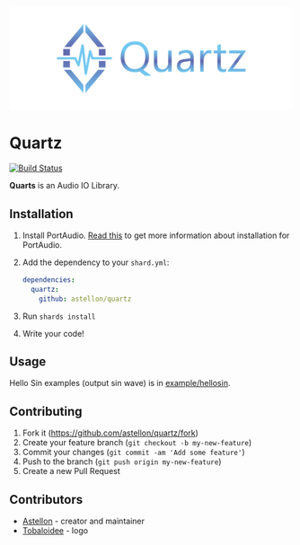 <p align="center"><img src="/logo/logotype-horizontal.png"></p>

# Quartz

[![Build Status](https://travis-ci.org/astellon/quartz.svg?branch=master)](https://travis-ci.org/astellon/quartz)

**Quarts** is an Audio IO Library.

## Installation

1. Install PortAudio. [Read this](http://portaudio.com/docs/v19-doxydocs/tutorial_start.html) to get more information about installation for PortAudio.

2. Add the dependency to your `shard.yml`:

   ```yaml
   dependencies:
     quartz:
       github: astellon/quartz
   ```

3. Run `shards install`

4. Write your code!

## Usage

Hello Sin examples (output sin wave) is in [example/hellosin](https://github.com/astellon/quartz).

## Contributing

1. Fork it (<https://github.com/astellon/quartz/fork>)
2. Create your feature branch (`git checkout -b my-new-feature`)
3. Commit your changes (`git commit -am 'Add some feature'`)
4. Push to the branch (`git push origin my-new-feature`)
5. Create a new Pull Request

## Contributors

- [Astellon](https://github.com/astellon) - creator and maintainer
- [Tobaloidee](https://github.com/Tobaloidee) - logo

